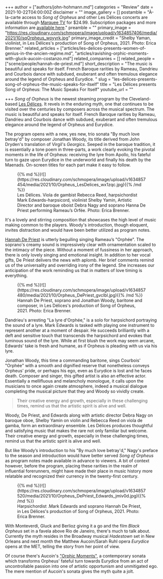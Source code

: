 +++
author = ["authors/john-hohmann.md"]
categories = "Review"
date = 2021-10-22T04:00:00Z
disclaimer = ""
image_gallery = []
postamble = "À-la-carte access to _Song of Orpheus_ and other Les Délices concerts are available through [Marquee TV](https://www.marquee.tv/series/lesdelices) for $24.99. Subscription packages and more information are [available here](https://www.lesdelices.org/subscription-packages/)."
preamble = ""
primary_image = "https://res.cloudinary.com/schmopera/image/upload/v1634857406/media/2021/10/sqOrpheus_woyyrk.jpg"
primary_image_credit = "Shelby Yaman, violinist, in Les Délices's production of Song of Orpheus, 2021. Photo: Erica Brenner."
related_articles = ["articles/les-delices-presents-women-of-genius-in-the-ancien-regime.md", "articles/ravishing-orphic-moments-with-gluck-aucoin-costanzo.md"]
related_companies = []
related_people = ["scene/people/hannah-de-priest.md"]
short_description = "The music is beautiful and speaks for itself. French Baroque rarities by Rameau, Dandrieu and Courbois dance with subdued, exuberant and often tremulous elegance around the legend of Orpheus and Eurydice. "
slug = "les-delices-presents-song-of-orpheus-the-music-speaks-for-itself"
title = "Les Délices presents Song of Orpheus: The Music Speaks For Itself"
youtube_url = ""

+++
_Song of Orpheus_ is the newest steaming program by the Cleveland-based [Les Délices](https://www.lesdelices.org/). It revels in the enduring myth, one that continues to be visited over the centuries by composers across the musical spectrum. The music is beautiful and speaks for itself. French Baroque rarities by Rameau, Dandrieu and Courbois dance with subdued, exuberant and often tremulous elegance around the legend of Orpheus and Eurydice.

The program opens with a new, yes new, trio sonata "By much love betray'd" by composer Jonathan Woody, its title derived from John Dryden's translation of Virgil's _Georgics_. Seeped in the baroque tradition, it is essentially a tone poem in three-parts, a work clearly evoking the pivotal moments in the life of Orpheus: receiving the lyre from Apollo, his fateful turn to gaze upon Eurydice in the underworld and finally his death by the Maenads. On-screen titles for each part make it easy to follow.

<figure data-type="image">{{% md %}}![](https://res.cloudinary.com/schmopera/image/upload/v1634857454/media/2021/10/Orpheus_LesDelices_wx1zqc.jpg){{% /md %}}

<figcaption>Les Délices. Viola de gambist Rebecca Reed, harpsichordist Mark Edwards-harpsicord, violinist Shelby Yamin, Artistic Director and baroque oboist Debra Nagy and soprano Hanna De Priest performing Rameau’s Orfée. Photo: Erica Brenner.</figcaption>  
</figure>

It's a lovely and stirring composition that showcases the high level of music making common to the players. Woody's introduction, though eloquent, invites distraction and would have been better utilized as program notes.

[Hannah De Priest](/scene/people/hannah-de-priest/) is utterly beguiling singing Rameau’s "Orphée". The soprano's creamy sound is impressively clear with ornamentation scaled to the intimacy of the piece. Without a moment of fussiness in her approach, there is only lovely singing and emotional insight. In addition to her vocal gifts, De Priest delivers the news with aplomb. Her brief comments remind us of the universality and overriding irony of the legend. She increases our anticipation of the work reminding us that in matters of love timing is everything.

<figure data-type="image">{{% md %}}![](https://res.cloudinary.com/schmopera/image/upload/v1634857480/media/2021/10/Orpheus_DePriest_gvclbl.jpg){{% /md %}}

<figcaption>Hannah De Priest, soprano and Jonathan Woody, baritone and composer, in Les Délices's production of Song of Orpheus, 2021. Photo: Erica Brenner.</figcaption></figure>

Dandrieu's arresting "La lyre d'Orphée," is a solo for harpsichord portraying the sound of a lyre. Mark Edwards is tasked with playing one instrument to represent another at a moment of despair. He succeeds brilliantly with a deft and sensitive touch that transcends the harpsichord and evokes that luminous sound of the lyre. While at first blush the work may seem arcane, Edwards' take is fresh and humane, as if Orpheus is pleading with us via his lyre.

Jonathan Woody, this time a commanding baritone, sings Courbois' "Orphée" with a smooth and dignified reserve that nonetheless conveys Orpheus' pride, or perhaps his ego, even as Eurydice is lost and he faces death. Composer and singer, this gifted artist is also an effective actor. Essentially a mellifluous and melancholy monologue, it calls upon the musicians to once again create atmosphere, indeed a musical dialogue completing the musical picture that they and Woody so vividly create.

> Their creative energy and growth, especially in these challenging times, remind us that the artistic spirit is alive and well.

Woody, De Priest, and Edwards along with artistic director Debra Nagy on baroque oboe, Shelby Yamin on violin and Rebecca Reed on viola de gamba, form an extraordinary ensemble. Les Délices produces thoughtful and satisfying music that makes the rare not only familiar but welcome. Their creative energy and growth, especially in these challenging times, remind us that the artistic spirit is alive and well.

But like Woody’s introduction to his "By much love betray'd," Nagy's preface to the season and introduction would have better served _Song of Orpheus_ as program notes made available in advance to viewers. A bit of context however, before the program, placing these rarities in the realm of influential forerunners, might have made their place in music history more relatable and recognized their currency in the twenty-first century.

<figure data-type="image">{{% md %}}![](https://res.cloudinary.com/schmopera/image/upload/v1634857520/media/2021/10/Orpheus_DePriest_Edwards_jmiv0d.jpg){{% /md %}}

<figcaption>Harpsichordist .Mark Edwards and soprano Hannah De Priest, in Les Délices's production of Song of Orpheus, 2021. Photo: Erica Brenner.</figcaption></figure>

With Monteverdi, Gluck and Berlioz giving it a go and the film _Black Orpheus_ set in a favela above Rio de Janeiro, there's much to talk about. Currently the myth resides in the Broadway musical _Hadestown_ set in New Orleans and next month the Matthew Aucoin/Sarah Ruhl opera _Eurydice_ opens at the MET, telling the story from her point of view.

Of course there's Aucoin's ["Orphic Moments"](/ravishing-orphic-moments-with-gluck-aucoin-costanzo/), a contemporary sonata which transforms Orpheus' fateful turn towards Eurydice from an act of uncontrollable passion into one of artistic opportunism and unmitigated ego. The mere mention of Aucoin's sonata gives the myth quite a jolt.